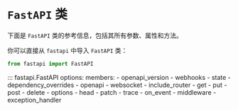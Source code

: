 # `FastAPI` 类

下面是 `FastAPI` 类的参考信息，包括其所有参数、属性和方法。

你可以直接从 `fastapi` 中导入 `FastAPI` 类：

```python
from fastapi import FastAPI
```

::: fastapi.FastAPI
    options:
        members:
            - openapi_version
            - webhooks
            - state
            - dependency_overrides
            - openapi
            - websocket
            - include_router
            - get
            - put
            - post
            - delete
            - options
            - head
            - patch
            - trace
            - on_event
            - middleware
            - exception_handler
